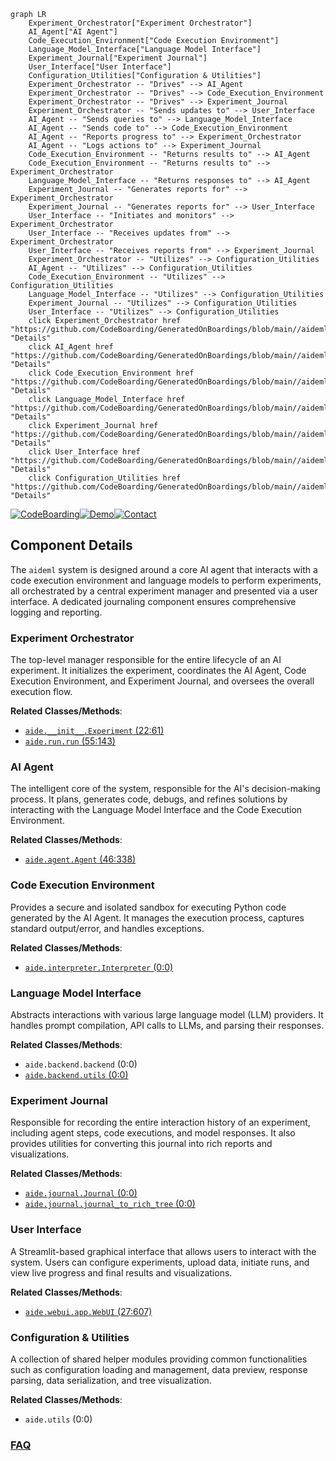 ```mermaid
graph LR
    Experiment_Orchestrator["Experiment Orchestrator"]
    AI_Agent["AI Agent"]
    Code_Execution_Environment["Code Execution Environment"]
    Language_Model_Interface["Language Model Interface"]
    Experiment_Journal["Experiment Journal"]
    User_Interface["User Interface"]
    Configuration_Utilities["Configuration & Utilities"]
    Experiment_Orchestrator -- "Drives" --> AI_Agent
    Experiment_Orchestrator -- "Drives" --> Code_Execution_Environment
    Experiment_Orchestrator -- "Drives" --> Experiment_Journal
    Experiment_Orchestrator -- "Sends updates to" --> User_Interface
    AI_Agent -- "Sends queries to" --> Language_Model_Interface
    AI_Agent -- "Sends code to" --> Code_Execution_Environment
    AI_Agent -- "Reports progress to" --> Experiment_Orchestrator
    AI_Agent -- "Logs actions to" --> Experiment_Journal
    Code_Execution_Environment -- "Returns results to" --> AI_Agent
    Code_Execution_Environment -- "Returns results to" --> Experiment_Orchestrator
    Language_Model_Interface -- "Returns responses to" --> AI_Agent
    Experiment_Journal -- "Generates reports for" --> Experiment_Orchestrator
    Experiment_Journal -- "Generates reports for" --> User_Interface
    User_Interface -- "Initiates and monitors" --> Experiment_Orchestrator
    User_Interface -- "Receives updates from" --> Experiment_Orchestrator
    User_Interface -- "Receives reports from" --> Experiment_Journal
    Experiment_Orchestrator -- "Utilizes" --> Configuration_Utilities
    AI_Agent -- "Utilizes" --> Configuration_Utilities
    Code_Execution_Environment -- "Utilizes" --> Configuration_Utilities
    Language_Model_Interface -- "Utilizes" --> Configuration_Utilities
    Experiment_Journal -- "Utilizes" --> Configuration_Utilities
    User_Interface -- "Utilizes" --> Configuration_Utilities
    click Experiment_Orchestrator href "https://github.com/CodeBoarding/GeneratedOnBoardings/blob/main//aideml/Experiment_Orchestrator.md" "Details"
    click AI_Agent href "https://github.com/CodeBoarding/GeneratedOnBoardings/blob/main//aideml/AI_Agent.md" "Details"
    click Code_Execution_Environment href "https://github.com/CodeBoarding/GeneratedOnBoardings/blob/main//aideml/Code_Execution_Environment.md" "Details"
    click Language_Model_Interface href "https://github.com/CodeBoarding/GeneratedOnBoardings/blob/main//aideml/Language_Model_Interface.md" "Details"
    click Experiment_Journal href "https://github.com/CodeBoarding/GeneratedOnBoardings/blob/main//aideml/Experiment_Journal.md" "Details"
    click User_Interface href "https://github.com/CodeBoarding/GeneratedOnBoardings/blob/main//aideml/User_Interface.md" "Details"
    click Configuration_Utilities href "https://github.com/CodeBoarding/GeneratedOnBoardings/blob/main//aideml/Configuration_Utilities.md" "Details"
```
[![CodeBoarding](https://img.shields.io/badge/Generated%20by-CodeBoarding-9cf?style=flat-square)](https://github.com/CodeBoarding/GeneratedOnBoardings)[![Demo](https://img.shields.io/badge/Try%20our-Demo-blue?style=flat-square)](https://www.codeboarding.org/demo)[![Contact](https://img.shields.io/badge/Contact%20us%20-%20contact@codeboarding.org-lightgrey?style=flat-square)](mailto:contact@codeboarding.org)

## Component Details

The `aideml` system is designed around a core AI agent that interacts with a code execution environment and language models to perform experiments, all orchestrated by a central experiment manager and presented via a user interface. A dedicated journaling component ensures comprehensive logging and reporting.

### Experiment Orchestrator
The top-level manager responsible for the entire lifecycle of an AI experiment. It initializes the experiment, coordinates the AI Agent, Code Execution Environment, and Experiment Journal, and oversees the overall execution flow.


**Related Classes/Methods**:

- <a href="https://github.com/WecoAI/aideml/blob/master/aide/__init__.py#L22-L61" target="_blank" rel="noopener noreferrer">`aide.__init__.Experiment` (22:61)</a>
- <a href="https://github.com/WecoAI/aideml/blob/master/aide/run.py#L55-L143" target="_blank" rel="noopener noreferrer">`aide.run.run` (55:143)</a>


### AI Agent
The intelligent core of the system, responsible for the AI's decision-making process. It plans, generates code, debugs, and refines solutions by interacting with the Language Model Interface and the Code Execution Environment.


**Related Classes/Methods**:

- <a href="https://github.com/WecoAI/aideml/blob/master/aide/agent.py#L46-L338" target="_blank" rel="noopener noreferrer">`aide.agent.Agent` (46:338)</a>


### Code Execution Environment
Provides a secure and isolated sandbox for executing Python code generated by the AI Agent. It manages the execution process, captures standard output/error, and handles exceptions.


**Related Classes/Methods**:

- <a href="https://github.com/WecoAI/aideml/blob/master/aide/interpreter.py#L0-L0" target="_blank" rel="noopener noreferrer">`aide.interpreter.Interpreter` (0:0)</a>


### Language Model Interface
Abstracts interactions with various large language model (LLM) providers. It handles prompt compilation, API calls to LLMs, and parsing their responses.


**Related Classes/Methods**:

- `aide.backend.backend` (0:0)
- <a href="https://github.com/WecoAI/aideml/blob/master/aide/backend/utils.py#L0-L0" target="_blank" rel="noopener noreferrer">`aide.backend.utils` (0:0)</a>


### Experiment Journal
Responsible for recording the entire interaction history of an experiment, including agent steps, code executions, and model responses. It also provides utilities for converting this journal into rich reports and visualizations.


**Related Classes/Methods**:

- <a href="https://github.com/WecoAI/aideml/blob/master/aide/journal.py#L0-L0" target="_blank" rel="noopener noreferrer">`aide.journal.Journal` (0:0)</a>
- <a href="https://github.com/WecoAI/aideml/blob/master/aide/journal.py#L0-L0" target="_blank" rel="noopener noreferrer">`aide.journal.journal_to_rich_tree` (0:0)</a>


### User Interface
A Streamlit-based graphical interface that allows users to interact with the system. Users can configure experiments, upload data, initiate runs, and view live progress and final results and visualizations.


**Related Classes/Methods**:

- <a href="https://github.com/WecoAI/aideml/blob/master/aide/webui/app.py#L27-L607" target="_blank" rel="noopener noreferrer">`aide.webui.app.WebUI` (27:607)</a>


### Configuration & Utilities
A collection of shared helper modules providing common functionalities such as configuration loading and management, data preview, response parsing, data serialization, and tree visualization.


**Related Classes/Methods**:

- `aide.utils` (0:0)




### [FAQ](https://github.com/CodeBoarding/GeneratedOnBoardings/tree/main?tab=readme-ov-file#faq)